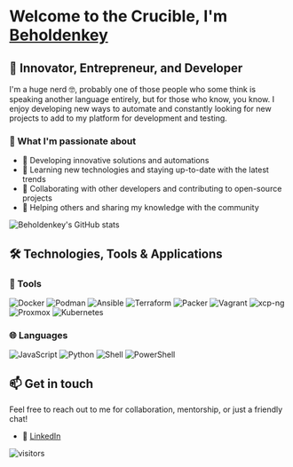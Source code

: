 # Welcome to the Crucible, I'm [Beholdenkey](https://github.com/beholdenkey)

## 🚀 Innovator, Entrepreneur, and Developer

I'm a huge nerd 🤓, probably one of those people who some think is speaking another language entirely, but for those who know, you know. I enjoy developing new ways to automate and constantly looking for new projects to add to my platform for development and testing.

### 🌟 What I'm passionate about

- 🔭 Developing innovative solutions and automations
- 🌱 Learning new technologies and staying up-to-date with the latest trends
- 👯 Collaborating with other developers and contributing to open-source projects
- 🤔 Helping others and sharing my knowledge with the community

![Beholdenkey's GitHub stats](https://github-readme-stats.vercel.app/api?username=beholdenkey&show_icons=true&theme=radical)

## 🛠️ Technologies, Tools & Applications

### 🔧 Tools

![Docker](https://img.shields.io/badge/-Docker-2496ED?style=flat-square&logo=docker&logoColor=white)
![Podman](https://img.shields.io/badge/-Podman-8C1515?style=flat-square&logo=podman&logoColor=white)
![Ansible](https://img.shields.io/badge/-Ansible-EE0000?style=flat-square&logo=ansible&logoColor=white)
![Terraform](https://img.shields.io/badge/-Terraform-623CE4?style=flat-square&logo=terraform&logoColor=white)
![Packer](https://img.shields.io/badge/-Packer-623CE4?style=flat-square&logo=packer&logoColor=white)
![Vagrant](https://img.shields.io/badge/-Vagrant-1563FF?style=flat-square&logo=vagrant&logoColor=white)
![xcp-ng](https://img.shields.io/badge/-xcp--ng-FF6600?style=flat-square&logo=xcp-ng&logoColor=white)
![Proxmox](https://img.shields.io/badge/-Proxmox-E57000?style=flat-square&logo=proxmox&logoColor=white)
![Kubernetes](https://img.shields.io/badge/-Kubernetes-326CE5?style=flat-square&logo=kubernetes&logoColor=white)

### 🌐 Languages

![JavaScript](https://img.shields.io/badge/-JavaScript-F7DF1E?style=flat-square&logo=javascript&logoColor=black)
![Python](https://img.shields.io/badge/-Python-3776AB?style=flat-square&logo=python&logoColor=white)
![Shell](https://img.shields.io/badge/-Shell-4EAA25?style=flat-square&logo=gnu-bash&logoColor=white)
![PowerShell](https://img.shields.io/badge/-PowerShell-5391FE?style=flat-square&logo=powershell&logoColor=white)

## 📫 Get in touch

Feel free to reach out to me for collaboration, mentorship, or just a friendly chat!

- 💼 [LinkedIn](https://www.linkedin.com/in/beholdenkey/)

![visitors](https://visitor-badge.laobi.icu/badge?page_id=beholdenkey.beholdenkey)
